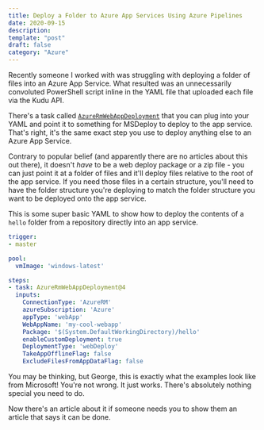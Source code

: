 ```yaml
---
title: Deploy a Folder to Azure App Services Using Azure Pipelines
date: 2020-09-15
description:
template: "post"
draft: false
category: "Azure"
---
```


Recently someone I worked with was struggling with deploying a folder of files into an Azure App Service. What resulted was an unnecessarily convoluted PowerShell script inline in the YAML file that uploaded each file via the Kudu API.

There's a task called [`AzureRmWebAppDeployment`](https://docs.microsoft.com/en-us/azure/devops/pipelines/tasks/deploy/azure-rm-web-app-deployment) that you can plug into your YAML and point it to something for MSDeploy to deploy to the app service. That's right, it's the same exact step you use to deploy anything else to an Azure App Service.

Contrary to popular belief (and apparently there are no articles about this out there), it doesn't *have* to be a web deploy package or a zip file - you can just point it at a folder of files and it'll deploy files relative to the root of the app service. If you need those files in a certain structure, you'll need to have the folder structure you're deploying to match the folder structure you want to be deployed onto the app service.

This is some super basic YAML to show how to deploy the contents of a `hello` folder from a repository directly into an app service.

```yaml
trigger:
- master

pool:
  vmImage: 'windows-latest'

steps:
- task: AzureRmWebAppDeployment@4
  inputs:
    ConnectionType: 'AzureRM'
    azureSubscription: 'Azure'
    appType: 'webApp'
    WebAppName: 'my-cool-webapp'
    Package: '$(System.DefaultWorkingDirectory)/hello'
    enableCustomDeployment: true
    DeploymentType: 'webDeploy'
    TakeAppOfflineFlag: false
    ExcludeFilesFromAppDataFlag: false
```

You may be thinking, but George, this is exactly what the examples look like from Microsoft! You're not wrong. It just works. There's absolutely nothing special you need to do.

Now there's an article about it if someone needs you to show them an article that says it can be done.
